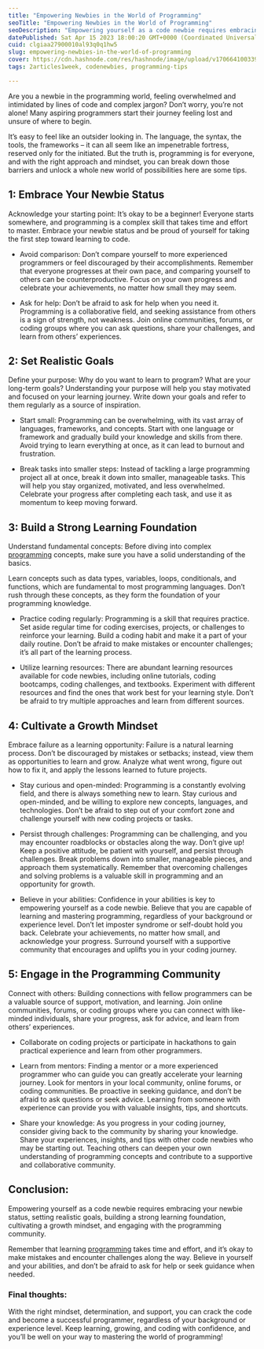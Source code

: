 ```yaml
---
title: "Empowering Newbies in the World of Programming"
seoTitle: "Empowering Newbies in the World of Programming"
seoDescription: "Empowering yourself as a code newbie requires embracing your newbie status, setting realistic goals, building a strong learning foundation"
datePublished: Sat Apr 15 2023 18:00:20 GMT+0000 (Coordinated Universal Time)
cuid: clgiaa27900010al93q0q1hw5
slug: empowering-newbies-in-the-world-of-programming
cover: https://cdn.hashnode.com/res/hashnode/image/upload/v1706641003391/ee0ec8ba-8f51-4e7d-8865-eae088de3d99.png
tags: 2articles1week, codenewbies, programming-tips

---
```


Are you a newbie in the programming world, feeling overwhelmed and intimidated by lines of code and complex jargon? Don’t worry, you’re not alone! Many aspiring programmers start their journey feeling lost and unsure of where to begin.

It’s easy to feel like an outsider looking in. The language, the syntax, the tools, the frameworks – it can all seem like an impenetrable fortress, reserved only for the initiated. But the truth is, programming is for everyone, and with the right approach and mindset, you can break down those barriers and unlock a whole new world of possibilities here are some tips.

## **1: Embrace Your Newbie Status**

Acknowledge your starting point: It’s okay to be a beginner! Everyone starts somewhere, and programming is a complex skill that takes time and effort to master. Embrace your newbie status and be proud of yourself for taking the first step toward learning to code.

* Avoid comparison: Don’t compare yourself to more experienced programmers or feel discouraged by their accomplishments. Remember that everyone progresses at their own pace, and comparing yourself to others can be counterproductive. Focus on your own progress and celebrate your achievements, no matter how small they may seem.
    
* Ask for help: Don’t be afraid to ask for help when you need it. Programming is a collaborative field, and seeking assistance from others is a sign of strength, not weakness. Join online communities, forums, or coding groups where you can ask questions, share your challenges, and learn from others’ experiences.
    

## **2: Set Realistic Goals**

Define your purpose: Why do you want to learn to program? What are your long-term goals? Understanding your purpose will help you stay motivated and focused on your learning journey. Write down your goals and refer to them regularly as a source of inspiration.

* Start small: Programming can be overwhelming, with its vast array of languages, frameworks, and concepts. Start with one language or framework and gradually build your knowledge and skills from there. Avoid trying to learn everything at once, as it can lead to burnout and frustration.
    
* Break tasks into smaller steps: Instead of tackling a large programming project all at once, break it down into smaller, manageable tasks. This will help you stay organized, motivated, and less overwhelmed. Celebrate your progress after completing each task, and use it as momentum to keep moving forward.
    

## **3: Build a Strong Learning Foundation**

Understand fundamental concepts: Before diving into complex [programming](https://fannyn.com/category/programming/) concepts, make sure you have a solid understanding of the basics.

Learn concepts such as data types, variables, loops, conditionals, and functions, which are fundamental to most programming languages. Don’t rush through these concepts, as they form the foundation of your programming knowledge.

* Practice coding regularly: Programming is a skill that requires practice. Set aside regular time for coding exercises, projects, or challenges to reinforce your learning. Build a coding habit and make it a part of your daily routine. Don’t be afraid to make mistakes or encounter challenges; it’s all part of the learning process.
    
* Utilize learning resources: There are abundant learning resources available for code newbies, including online tutorials, coding bootcamps, coding challenges, and textbooks. Experiment with different resources and find the ones that work best for your learning style. Don’t be afraid to try multiple approaches and learn from different sources.
    

## **4: Cultivate a Growth Mindset**

Embrace failure as a learning opportunity: Failure is a natural learning process. Don’t be discouraged by mistakes or setbacks; instead, view them as opportunities to learn and grow. Analyze what went wrong, figure out how to fix it, and apply the lessons learned to future projects.

* Stay curious and open-minded: Programming is a constantly evolving field, and there is always something new to learn. Stay curious and open-minded, and be willing to explore new concepts, languages, and technologies. Don’t be afraid to step out of your comfort zone and challenge yourself with new coding projects or tasks.
    
* Persist through challenges: Programming can be challenging, and you may encounter roadblocks or obstacles along the way. Don’t give up! Keep a positive attitude, be patient with yourself, and persist through challenges. Break problems down into smaller, manageable pieces, and approach them systematically. Remember that overcoming challenges and solving problems is a valuable skill in programming and an opportunity for growth.
    
* Believe in your abilities: Confidence in your abilities is key to empowering yourself as a code newbie. Believe that you are capable of learning and mastering programming, regardless of your background or experience level. Don’t let imposter syndrome or self-doubt hold you back. Celebrate your achievements, no matter how small, and acknowledge your progress. Surround yourself with a supportive community that encourages and uplifts you in your coding journey.
    

## **5: Engage in the Programming Community**

Connect with others: Building connections with fellow programmers can be a valuable source of support, motivation, and learning. Join online communities, forums, or coding groups where you can connect with like-minded individuals, share your progress, ask for advice, and learn from others’ experiences. 

* Collaborate on coding projects or participate in hackathons to gain practical experience and learn from other programmers.
    
* Learn from mentors: Finding a mentor or a more experienced programmer who can guide you can greatly accelerate your learning journey. Look for mentors in your local community, online forums, or coding communities. Be proactive in seeking guidance, and don’t be afraid to ask questions or seek advice. Learning from someone with experience can provide you with valuable insights, tips, and shortcuts.
    
* Share your knowledge: As you progress in your coding journey, consider giving back to the community by sharing your knowledge. Share your experiences, insights, and tips with other code newbies who may be starting out. Teaching others can deepen your own understanding of programming concepts and contribute to a supportive and collaborative community.
    

## **Conclusion:**

Empowering yourself as a code newbie requires embracing your newbie status, setting realistic goals, building a strong learning foundation, cultivating a growth mindset, and engaging with the programming community.

Remember that learning [programming](https://fannyn.com/category/programming/) takes time and effort, and it’s okay to make mistakes and encounter challenges along the way. Believe in yourself and your abilities, and don’t be afraid to ask for help or seek guidance when needed.

### **Final thoughts:** 

With the right mindset, determination, and support, you can crack the code and become a successful programmer, regardless of your background or experience level. Keep learning, growing, and coding with confidence, and you’ll be well on your way to mastering the world of programming!